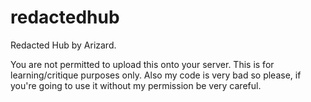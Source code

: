 # redactedhub
Redacted Hub by Arizard.

You are not permitted to upload this onto your server. This is for learning/critique purposes only. Also my code is very bad so please, if you're going to use it without my permission be very careful.
